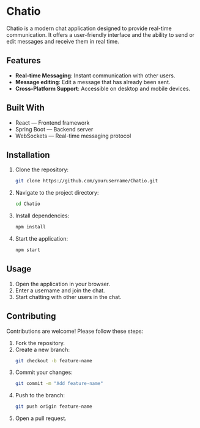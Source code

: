 # Chatio

Chatio is a modern chat application designed to provide real-time communication. It offers a user-friendly interface and the ability to send or edit messages and receive them in real time.

## Features

- **Real-time Messaging**: Instant communication with other users.
- **Message editing**: Edit a message that has already been sent.
- **Cross-Platform Support**: Accessible on desktop and mobile devices.

## Built With
- React — Frontend framework
- Spring Boot — Backend server
- WebSockets — Real-time messaging protocol

## Installation

1. Clone the repository:
   ```bash
   git clone https://github.com/yourusername/Chatio.git
   ```
2. Navigate to the project directory:
   ```bash
   cd Chatio
   ```
3. Install dependencies:
   ```bash
   npm install
   ```
4. Start the application:
   ```bash
   npm start
   ```

## Usage

1. Open the application in your browser.
2. Enter a username and join the chat.
3. Start chatting with other users in the chat.

## Contributing

Contributions are welcome! Please follow these steps:

1. Fork the repository.
2. Create a new branch:
   ```bash
   git checkout -b feature-name
   ```
3. Commit your changes:
   ```bash
   git commit -m "Add feature-name"
   ```
4. Push to the branch:
   ```bash
   git push origin feature-name
   ```
5. Open a pull request.
